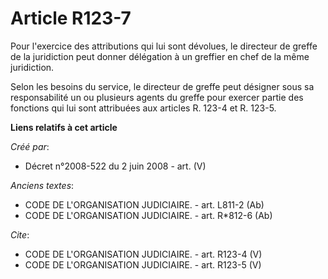 # Article R123-7

Pour l'exercice des attributions qui lui sont dévolues, le directeur de greffe de la juridiction peut donner délégation à un
greffier en chef de la même juridiction. 

Selon les besoins du service, le directeur de greffe peut désigner sous sa responsabilité un ou plusieurs agents du greffe
pour exercer partie des fonctions qui lui sont attribuées aux articles R. 123-4 et R. 123-5.

**Liens relatifs à cet article**

_Créé par_:

  - Décret n°2008-522 du 2 juin 2008 - art. (V)

_Anciens textes_:

  - CODE DE L'ORGANISATION JUDICIAIRE. - art. L811-2 (Ab)
  - CODE DE L'ORGANISATION JUDICIAIRE. - art. R*812-6 (Ab)

_Cite_:

  - CODE DE L'ORGANISATION JUDICIAIRE. - art. R123-4 (V)
  - CODE DE L'ORGANISATION JUDICIAIRE. - art. R123-5 (V)

